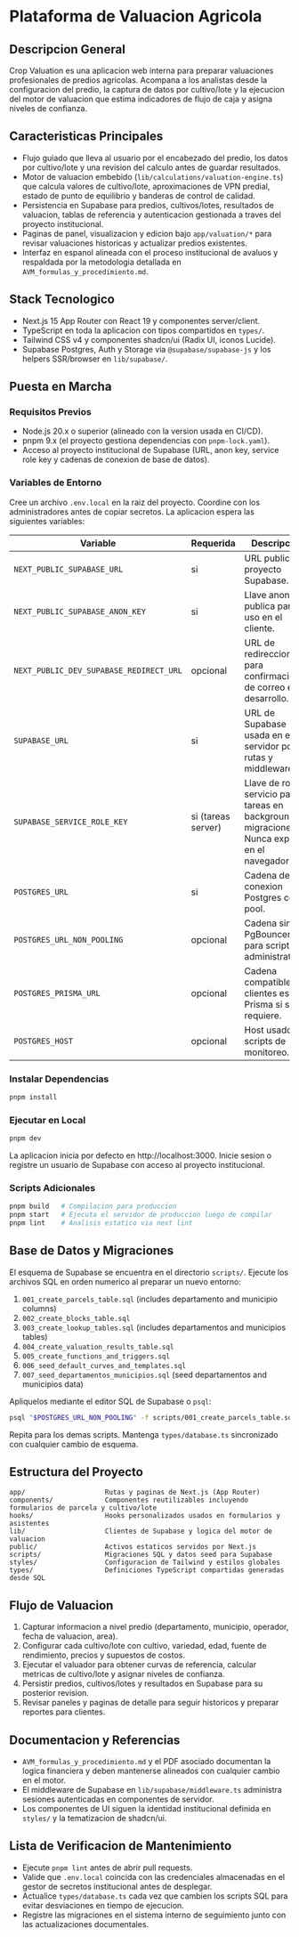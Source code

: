 # Plataforma de Valuacion Agricola

## Descripcion General
Crop Valuation es una aplicacion web interna para preparar valuaciones profesionales de predios agricolas. Acompana a los analistas desde la configuracion del predio, la captura de datos por cultivo/lote y la ejecucion del motor de valuacion que estima indicadores de flujo de caja y asigna niveles de confianza.

## Caracteristicas Principales
- Flujo guiado que lleva al usuario por el encabezado del predio, los datos por cultivo/lote y una revision del calculo antes de guardar resultados.
- Motor de valuacion embebido (`lib/calculations/valuation-engine.ts`) que calcula valores de cultivo/lote, aproximaciones de VPN predial, estado de punto de equilibrio y banderas de control de calidad.
- Persistencia en Supabase para predios, cultivos/lotes, resultados de valuacion, tablas de referencia y autenticacion gestionada a traves del proyecto institucional.
- Paginas de panel, visualizacion y edicion bajo `app/valuation/*` para revisar valuaciones historicas y actualizar predios existentes.
- Interfaz en espanol alineada con el proceso institucional de avaluos y respaldada por la metodologia detallada en `AVM_formulas_y_procedimiento.md`.

## Stack Tecnologico
- Next.js 15 App Router con React 19 y componentes server/client.
- TypeScript en toda la aplicacion con tipos compartidos en `types/`.
- Tailwind CSS v4 y componentes shadcn/ui (Radix UI, iconos Lucide).
- Supabase Postgres, Auth y Storage via `@supabase/supabase-js` y los helpers SSR/browser en `lib/supabase/`.

## Puesta en Marcha
### Requisitos Previos
- Node.js 20.x o superior (alineado con la version usada en CI/CD).
- pnpm 9.x (el proyecto gestiona dependencias con `pnpm-lock.yaml`).
- Acceso al proyecto institucional de Supabase (URL, anon key, service role key y cadenas de conexion de base de datos).

### Variables de Entorno
Cree un archivo `.env.local` en la raiz del proyecto. Coordine con los administradores antes de copiar secretos. La aplicacion espera las siguientes variables:

| Variable | Requerida | Descripcion |
| --- | --- | --- |
| `NEXT_PUBLIC_SUPABASE_URL` | si | URL publica del proyecto Supabase. |
| `NEXT_PUBLIC_SUPABASE_ANON_KEY` | si | Llave anonima publica para uso en el cliente. |
| `NEXT_PUBLIC_DEV_SUPABASE_REDIRECT_URL` | opcional | URL de redireccion para confirmaciones de correo en desarrollo. |
| `SUPABASE_URL` | si | URL de Supabase usada en el servidor por rutas y middleware. |
| `SUPABASE_SERVICE_ROLE_KEY` | si (tareas server) | Llave de rol de servicio para tareas en background o migraciones. Nunca exponer en el navegador. |
| `POSTGRES_URL` | si | Cadena de conexion Postgres con pool. |
| `POSTGRES_URL_NON_POOLING` | opcional | Cadena sin PgBouncer para scripts administrativos. |
| `POSTGRES_PRISMA_URL` | opcional | Cadena compatible con clientes estilo Prisma si se requiere. |
| `POSTGRES_HOST` | opcional | Host usado por scripts de monitoreo. |

### Instalar Dependencias
```bash
pnpm install
```

### Ejecutar en Local
```bash
pnpm dev
```
La aplicacion inicia por defecto en http://localhost:3000. Inicie sesion o registre un usuario de Supabase con acceso al proyecto institucional.

### Scripts Adicionales
```bash
pnpm build   # Compilacion para produccion
pnpm start   # Ejecuta el servidor de produccion luego de compilar
pnpm lint    # Analisis estatico via next lint
```

## Base de Datos y Migraciones
El esquema de Supabase se encuentra en el directorio `scripts/`. Ejecute los archivos SQL en orden numerico al preparar un nuevo entorno:

1. `001_create_parcels_table.sql` (includes departamento and municipio columns)
2. `002_create_blocks_table.sql`
3. `003_create_lookup_tables.sql` (includes departamentos and municipios tables)
4. `004_create_valuation_results_table.sql`
5. `005_create_functions_and_triggers.sql`
6. `006_seed_default_curves_and_templates.sql`
7. `007_seed_departamentos_municipios.sql` (seed departamentos and municipios data)

Apliquelos mediante el editor SQL de Supabase o `psql`:
```bash
psql "$POSTGRES_URL_NON_POOLING" -f scripts/001_create_parcels_table.sql
```
Repita para los demas scripts. Mantenga `types/database.ts` sincronizado con cualquier cambio de esquema.

## Estructura del Proyecto
```
app/                    Rutas y paginas de Next.js (App Router)
components/             Componentes reutilizables incluyendo formularios de parcela y cultivo/lote
hooks/                  Hooks personalizados usados en formularios y asistentes
lib/                    Clientes de Supabase y logica del motor de valuacion
public/                 Activos estaticos servidos por Next.js
scripts/                Migraciones SQL y datos seed para Supabase
styles/                 Configuracion de Tailwind y estilos globales
types/                  Definiciones TypeScript compartidas generadas desde SQL
```

## Flujo de Valuacion
1. Capturar informacion a nivel predio (departamento, municipio, operador, fecha de valuacion, area).
2. Configurar cada cultivo/lote con cultivo, variedad, edad, fuente de rendimiento, precios y supuestos de costos.
3. Ejecutar el valuador para obtener curvas de referencia, calcular metricas de cultivo/lote y asignar niveles de confianza.
4. Persistir predios, cultivos/lotes y resultados en Supabase para su posterior revision.
5. Revisar paneles y paginas de detalle para seguir historicos y preparar reportes para clientes.

## Documentacion y Referencias
- `AVM_formulas_y_procedimiento.md` y el PDF asociado documentan la logica financiera y deben mantenerse alineados con cualquier cambio en el motor.
- El middleware de Supabase en `lib/supabase/middleware.ts` administra sesiones autenticadas en componentes de servidor.
- Los componentes de UI siguen la identidad institucional definida en `styles/` y la tematizacion de shadcn/ui.

## Lista de Verificacion de Mantenimiento
- Ejecute `pnpm lint` antes de abrir pull requests.
- Valide que `.env.local` coincida con las credenciales almacenadas en el gestor de secretos institucional antes de desplegar.
- Actualice `types/database.ts` cada vez que cambien los scripts SQL para evitar desviaciones en tiempo de ejecucion.
- Registre las migraciones en el sistema interno de seguimiento junto con las actualizaciones documentales.
